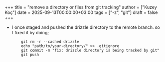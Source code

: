 +++
title = "remove a directory or files from git tracking"
author = ["Kuzey Koç"]
date = 2025-09-13T00:00:00+03:00
tags = ["-z", "git"]
draft = false
+++

-   I once staged and pushed the drizzle directory to the remote branch. so I fixed it by doing;
    ```shell
        git rm -r --cached drizzle
        echo "path/to/your-directory/" >> .gitignore
        git commit -m "fix: drizzle directory is being tracked by git"
        git push
    ```
